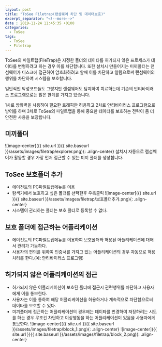 ```yaml
---
layout: post
title: "ToSee Filetrap(랜섬웨어 차단 및 데이터보호)"
excerpt_separator: "<!--more-->"
date : 2019-11-24 11:45:35 +0100
categories:
  - ToSee
tags:
  - ToSee
  - Filetrap
---
```

ToSee의 파일트랩(FileTrap)은 지정한 폴더의 데이타를 허가되지 않은 프로세스가 데이타를 변형하려고 하는 경우 이를 차단합니다. 또한 설치시 만들어지는 미끼폴더는 랜섬웨어가 디스크에 접근하여 암호화하려고 할때 이를 차단하고 알림으로써 랜섬웨어의 행위를 차단하여 시스템을 보호합니다.

일반적인 악성코드들도 그렇지만 랜섬웨어도 탐지하여 치료하는데 기존의 안티바이러스 프로그램으로는 많은 한계를 가지고 있습니다.

1차로 방화벽을 사용하여 필요한 트래픽만 허용하고 2차로 안티바이러스 프로그램으로 방어를 하며 3차로 ToSee의 파일트랩을 통해 중요한 데이터를 보호하는 전략이 좀 더 안전한 사용을 보장합니다.

## 미끼폴더
![image-center]({{ site.url }}{{ site.baseurl }}/assets/images/filetrap/explorer.png){: .align-center}
설치시 자동으로 램섬웨어가 활동할 경우 가장 먼저 접근할 수 있는 미끼 폴더를 생성합니다.

## ToSee 보호폴더 추가
  * 에이전트의 PC파일트랩메뉴를 이용
  * 탐색기에서 보호하고 싶은 폴더를 선택한후 우측클릭
  ![image-center]({{ site.url }}{{ site.baseurl }}/assets/images/filetrap/보호폴더추가.png){: .align-center}
  * 시스템이 관리하는 폴더는 보호 폴더로 등록할 수 없다.


## 보호 폴더에 접근하는 어플리케이션
  * 에이전트의 PC파일트랩메뉴를 이용하여 보호폴더와 허용된 어플리케이션에 대해서 관리가 가능하다.
  * 사용자의 편의를 위하여 인증서를 가지고 있는 어플리케이션의 경우 자동으로 허용처리를 한다.(예: 안티바이러스 프로그램)

## 허가되지 않은 어플리케이션의 접근
  * 허가되지 않은 어플리케이션이 보호된 폴더에 접근시 관련행위를 차단하고 사용자에게 이를 통보한다.
  * 사용자는 이를 통하여 해당 어플리케이션을 허용하거나 계속적으로 차단함으로써 데이타를 보호할 수 있다.
  * 미끼폴더에 접근하는 어플리케이션의 경우에는 데이타를 변경하여 저장하려는 시도를 하는 경우 무조건 차단하고 이상행동을 하는 어플리케이션이 있음을 사용자에게 통보한다.
  ![image-center]({{ site.url }}{{ site.baseurl }}/assets/images/filetrap/block_1.png){: .align-center}
  ![image-center]({{ site.url }}{{ site.baseurl }}/assets/images/filetrap/block_2.png){: .align-center}

